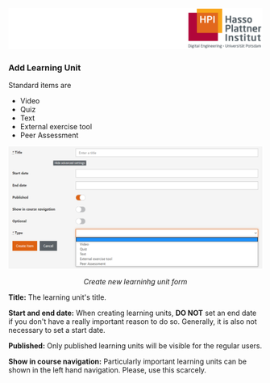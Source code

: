 ![HPI Logo](../../../img/HPI_Logo.png)

### Add Learning Unit
Standard items are   
 - Video
 - Quiz
 - Text
 - External exercise tool
 - Peer Assessment  
 
<center>

![add section](../../../img/05/item_form.png)

*Create new learninhg unit form*
</center>

**Title:** The learning unit's title.

**Start and end date:** When creating learning units, **DO NOT** set an end date if you don't have a really important reason to do so. Generally, it is also not necessary to set a start date.

**Published:** Only published learning units will be visible for the regular users.

**Show in course navigation:** Particularly important learning units can be shown in the left hand navigation. Please, use this scarcely.
